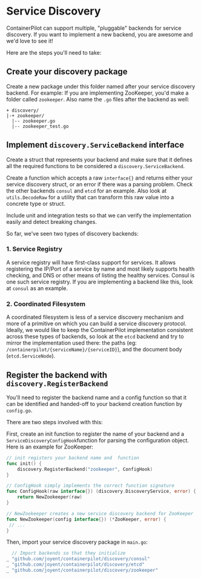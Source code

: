 # Service Discovery

ContainerPilot can support multiple, "pluggable" backends for service discovery. If you want to implement a new backend, you are awesome and we'd love to see it!

Here are the steps you'll need to take:

## Create your discovery package

Create a new package under this folder named after your service discovery backend. For example: If you are implementing ZooKeeper, you'd make a folder called `zookeeper`. Also name the `.go` files after the backend as well:

```
+ discovery/
|-+ zookeeper/
  |-- zookeeper.go
  |-- zookeeper_test.go
```

## Implement `discovery.ServiceBackend` interface

Create a struct that represents your backend and make sure that it defines all the required functions to be considered a `discovery.ServiceBackend`.

Create a function which accepts a raw `interface{}` and returns either your service discovery struct, or an error if there was a parsing problem. Check the other backends `consul` and `etcd` for an example. Also look at `utils.DecodeRaw` for a utility that can transform this raw value into a concrete type or struct.

Include unit and integration tests so that we can verify the implementation easily and detect breaking changes.

So far, we've seen two types of discovery backends:

### 1. Service Registry

A service registry will have first-class support for services. It allows registering the IP/Port of a service by name and most likely supports health checking, and DNS or other means of listing the healthy services. Consul is one such service registry.  If you are implementing a backend like this, look at `consul` as an example.

### 2. Coordinated Filesystem

A coordinated filesystem is less of a service discovery mechanism and more of a primitive on which you can build a service discovery protocol. Ideally, we would like to keep the ContainerPilot implementation consistent across these types of backends, so look at the `etcd` backend and try to mirror the implementation used there: the paths (eg: `/containerpilot/{serviceName}/{serviceID}`), and the document body (`etcd.ServiceNode`).

## Register the backend with `discovery.RegisterBackend`

You'll need to register the backend name and a config function so that it can be identified and handed-off to your backend creation function by `config.go`.

There are two steps involved with this:

First, create an init function to register the name of your backend and a `ServiceDiscoveryConfigHook`function for parsing the configuration object. Here is an example for ZooKeeper:

```go
// init registers your backend name and  function
func init() {
	discovery.RegisterBackend("zookeeper", ConfigHook)
}

// ConfigHook simply implements the correct function signature
func ConfigHook(raw interface{}) (discovery.DiscoveryService, error) {
	return NewZookeeper(raw)
}

// NewZookeeper creates a new service discovery backend for ZooKeeper
func NewZookeeper(config interface{}) (*ZooKeeper, error) {
 // ...
}
```

Then, import your service discovery package in `main.go`:

```go
  // Import backends so that they initialize
_ "github.com/joyent/containerpilot/discovery/consul"
_ "github.com/joyent/containerpilot/discovery/etcd"
_ "github.com/joyent/containerpilot/discovery/zookeeper"
```
